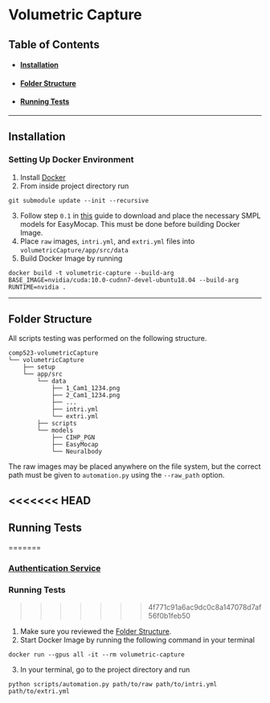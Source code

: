 # Volumetric Capture

## Table of Contents
* #### [Installation](#installation-1)
* #### [Folder Structure](#folder-structure-1)
* #### [Running Tests](#running-tests-1)
---
## Installation
### Setting Up  Docker Environment
1. Install [Docker](https://docs.docker.com/engine/install/)
2. From inside project directory run
```
git submodule update --init --recursive
```
3. Follow step `0.1` in [this](https://github.com/zju3dv/EasyMocap/blob/master/doc/installation.md) guide to download and place the necessary SMPL models for EasyMocap. This must be done before building Docker Image.
4. Place `raw` images, `intri.yml`, and `extri.yml` files into `volumetricCapture/app/src/data` 
5. Build Docker Image by running
```
docker build -t volumetric-capture --build-arg BASE_IMAGE=nvidia/cuda:10.0-cudnn7-devel-ubuntu18.04 --build-arg RUNTIME=nvidia .
```

---
## Folder Structure
All scripts testing was performed on the following structure.
```
comp523-volumetricCapture
└── volumetricCapture
    ├── setup
    └── app/src
        └── data
            ├── 1_Cam1_1234.png
            ├── 2_Cam1_1234.png
            ├── ...
            ├── intri.yml
            └── extri.yml
        ├── scripts
        └── models
            ├── CIHP_PGN
            ├── EasyMocap
            └── Neuralbody
```
The raw images may be placed anywhere on the file system, but the correct path must be given to `automation.py` using the `--raw_path` option.

<<<<<<< HEAD
---
## Running Tests
=======
### [Authentication Service](./documentation/auth-service/AuthenticationService.md)

### Running Tests
>>>>>>> 4f771c91a6ac9dc0c8a147078d7af56f0b1feb50

1. Make sure you reviewed the [Folder Structure](#folder-structure-1).
2. Start Docker Image by running the following command in your terminal
```
docker run --gpus all -it --rm volumetric-capture
```
3. In your terminal, go to the project directory and run
```shell
python scripts/automation.py path/to/raw path/to/intri.yml path/to/extri.yml 
```
